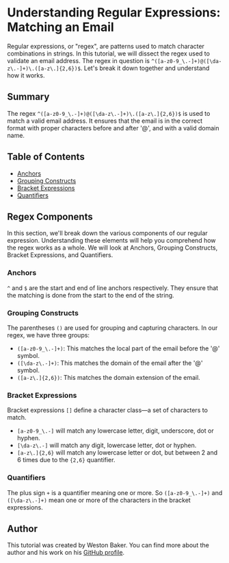 # Understanding Regular Expressions: Matching an Email

Regular expressions, or "regex", are patterns used to match character combinations in strings. In this tutorial, we will dissect the regex used to validate an email address. The regex in question is `^([a-z0-9_\.-]+)@([\da-z\.-]+)\.([a-z\.]{2,6})$`. Let's break it down together and understand how it works.

## Summary

The regex `^([a-z0-9_\.-]+)@([\da-z\.-]+)\.([a-z\.]{2,6})$` is used to match a valid email address. It ensures that the email is in the correct format with proper characters before and after '@', and with a valid domain name.

## Table of Contents

- [Anchors](#anchors)
- [Grouping Constructs](#grouping-constructs)
- [Bracket Expressions](#bracket-expressions)
- [Quantifiers](#quantifiers)

## Regex Components

In this section, we'll break down the various components of our regular expression. Understanding these elements will help you comprehend how the regex works as a whole. We will look at Anchors, Grouping Constructs, Bracket Expressions, and Quantifiers.

### Anchors

`^` and `$` are the start and end of line anchors respectively. They ensure that the matching is done from the start to the end of the string.

### Grouping Constructs

The parentheses `()` are used for grouping and capturing characters. In our regex, we have three groups: 
- `([a-z0-9_\.-]+)`: This matches the local part of the email before the '@' symbol.
- `([\da-z\.-]+)`: This matches the domain of the email after the '@' symbol.
- `([a-z\.]{2,6})`: This matches the domain extension of the email.

### Bracket Expressions

Bracket expressions `[]` define a character class—a set of characters to match. 
- `[a-z0-9_\.-]` will match any lowercase letter, digit, underscore, dot or hyphen.
- `[\da-z\.-]` will match any digit, lowercase letter, dot or hyphen.
- `[a-z\.]{2,6}` will match any lowercase letter or dot, but between 2 and 6 times due to the `{2,6}` quantifier.

### Quantifiers

The plus sign `+` is a quantifier meaning one or more. So `([a-z0-9_\.-]+)` and `([\da-z\.-]+)` mean one or more of the characters in the bracket expressions.

## Author

This tutorial was created by Weston Baker. You can find more about the author and his work on his [GitHub profile](https://github.com/WesBaker0).
